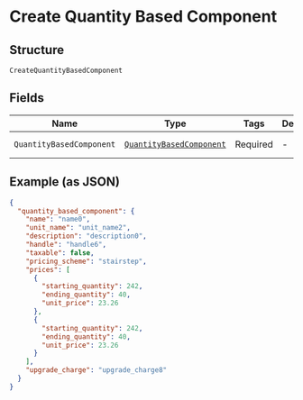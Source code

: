 
# Create Quantity Based Component

## Structure

`CreateQuantityBasedComponent`

## Fields

| Name | Type | Tags | Description | Getter | Setter |
|  --- | --- | --- | --- | --- | --- |
| `QuantityBasedComponent` | [`QuantityBasedComponent`](../../doc/models/quantity-based-component.md) | Required | - | QuantityBasedComponent getQuantityBasedComponent() | setQuantityBasedComponent(QuantityBasedComponent quantityBasedComponent) |

## Example (as JSON)

```json
{
  "quantity_based_component": {
    "name": "name0",
    "unit_name": "unit_name2",
    "description": "description0",
    "handle": "handle6",
    "taxable": false,
    "pricing_scheme": "stairstep",
    "prices": [
      {
        "starting_quantity": 242,
        "ending_quantity": 40,
        "unit_price": 23.26
      },
      {
        "starting_quantity": 242,
        "ending_quantity": 40,
        "unit_price": 23.26
      }
    ],
    "upgrade_charge": "upgrade_charge8"
  }
}
```

